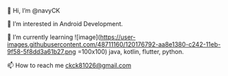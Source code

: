 👋 Hi, I’m @navyCK

👀 I’m interested in Android Development.

🌱 I’m currently learning ![image](https://user-images.githubusercontent.com/48711160/120176792-aa8e1380-c242-11eb-9f58-5f8dd3a61b27.png =100x100)
java, kotlin, flutter, python.

📫 How to reach me ckck81026@gmail.com
